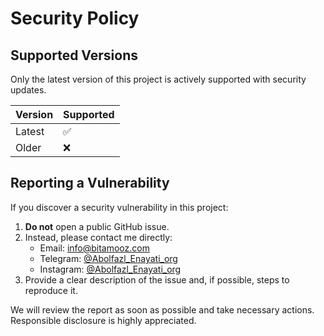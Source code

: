 # Security Policy

## Supported Versions
Only the latest version of this project is actively supported with security updates.

| Version | Supported          |
| ------- | ------------------ |
| Latest  | ✅                 |
| Older   | ❌                 |

## Reporting a Vulnerability
If you discover a security vulnerability in this project:

1. **Do not** open a public GitHub issue.
2. Instead, please contact me directly:
   - Email: info@bitamooz.com
   - Telegram: [@Abolfazl_Enayati_org](https://t.me/Abolfazl_Enayati_org)
   - Instagram: [@Abolfazl_Enayati_org](https://www.instagram.com/Abolfazl_Enayati_org)
3. Provide a clear description of the issue and, if possible, steps to reproduce it.

We will review the report as soon as possible and take necessary actions.  
Responsible disclosure is highly appreciated.
